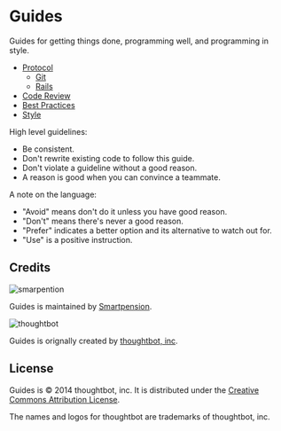 Guides
======

Guides for getting things done, programming well, and programming in style.

* [Protocol](/protocol)
  * [Git](/protocol/git)
  * [Rails](/protocol/rails)
* [Code Review](/code-review)
* [Best Practices](/best-practices)
* [Style](/style)

High level guidelines:

* Be consistent.
* Don't rewrite existing code to follow this guide.
* Don't violate a guideline without a good reason.
* A reason is good when you can convince a teammate.

A note on the language:

* "Avoid" means don't do it unless you have good reason.
* "Don't" means there's never a good reason.
* "Prefer" indicates a better option and its alternative to watch out for.
* "Use" is a positive instruction.

Credits
-------

![smarpention](https://avatars2.githubusercontent.com/u/8361143?v=3&s=200)

Guides is maintained  by [Smartpension](https://autoenrolment.co.uk).

![thoughtbot](http://thoughtbot.com/images/tm/logo.png)

Guides is orignally created by [thoughtbot, inc](http://thoughtbot.com/community).

License
-------

Guides is © 2014 thoughtbot, inc. It is distributed under the [Creative Commons
Attribution License](http://creativecommons.org/licenses/by/3.0/).

The names and logos for thoughtbot are trademarks of thoughtbot, inc.

